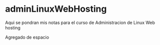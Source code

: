 # adminLinuxWebHosting
Aqui se pondran mis notas para el curso de Administracion de Linux Web hosting 
 
Agregado de espacio
